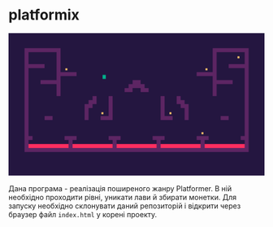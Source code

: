 # platformix

![example.png](example.png)

Дана програма - реалізація поширеного жанру Platformer. В ній необхідно проходити рівні, уникати лави й збирати
монетки. Для запуску необхідно склонувати даний репозиторій і відкрити через браузер файл `index.html` у корені
проекту.

